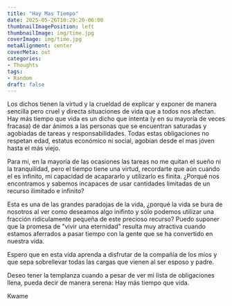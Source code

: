 ```yaml
---
title: "Hay Mas Tiempo"
date: 2025-05-26T10:29:20-06:00
thumbnailImagePosition: left
thumbnailImage: img/time.jpg
coverImage: img/time.jpg
metaAlignment: center
coverMeta: out
categories:
- Thoughts
tags:
- Random
draft: false
---
```


Los dichos tienen la virtud y la crueldad de explicar y exponer de manera sencilla pero cruel y directa situaciones de vida que a todos nos afectan. 
Hay más tiempo que vida es un dicho que intenta (y en su mayoría de veces fracasa) de dar ánimos a las personas que se encuentran saturadas y agobiadas de tareas y responsabilidades. Todas estas obligaciones no respetan edad, estatus económico ni social, agobian desde el mas jóven hasta el más viejo. 

Para mi, en la mayoría de las ocasiones las tareas no me quitan el sueño ni la tranquilidad, pero el tiempo tiene una virtud, recordarte que aún cuando el es infinito, mi capacidad de acapararlo y utilizarlo es finita. 
¿Porqué nos encontramos y sabemos incapaces de usar cantidades limitadas de un recurso ilimitado e infinito? 

Esta es una de las grandes paradojas de la vida, ¿porqué la vida se bura de nosotros al ver como deseamos algo inifinto y sólo podemos utilizar una fracción ridiculamente pequeña de este precioso recurso?
Puedo suponer que la promesa de "vivir una eternidad" resulta muy atractiva cuando estamos aferrados a pasar tiempo con la gente que se ha convertido en nuestra vida. 

Espero que en esta vida aprenda a disfrutar de la compañía de los míos y que sepa sobrellevar todas las cargas que vienen al ser esposo y padre. 

Deseo tener la templanza cuando a pesar de ver mi lista de obligaciones llena, pueda decir de manera serena:
Hay más tiempo que vida. 

Kwame 


